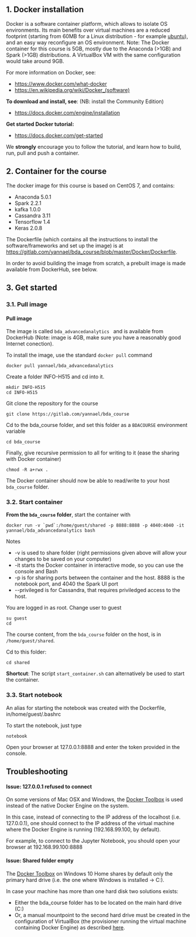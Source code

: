 ## 1. Docker installation

Docker is a software container platform, which allows to isolate OS environments. Its main benefits over virtual machines are a reduced footprint (starting from 60MB for a Linux distribution - for example [ubuntu](https://hub.docker.com/_/ubuntu/)), and an easy way reconfigure an OS environment. Note: The Docker container for this course is 5GB, mostly due to the Anaconda (>1GB) and Spark (>1GB) distributions. A VirtualBox VM with the same configuration would take around 9GB.

For more information on Docker, see: 

* https://www.docker.com/what-docker
* https://en.wikipedia.org/wiki/Docker_(software)

**To download and install, see**: (NB: install the Community Edition)

* https://docs.docker.com/engine/installation

**Get started Docker tutorial:**

* https://docs.docker.com/get-started

We **strongly** encourage you to follow the tutorial, and learn how to build, run, pull and push a container. 

## 2. Container for the course

The docker image for this course is based on CentOS 7, and contains:

* Anaconda 5.0.1
* Spark 2.2.1
* kafka 1.0.0 
* Cassandra 3.11
* Tensorflow 1.4
* Keras 2.0.8

The Dockerfile (which contains all the instructions to install the software/frameworks and set up the image) is at https://gitlab.com/yannael/bda_course/blob/master/Docker/Dockerfile.

In order to avoid building the image from scratch, a prebuilt image is made available from DockerHub, see below.

## 3. Get started

### 3.1. Pull image

#### Pull image

The image is called ```bda_advancedanalytics ``` and is available from DockerHub (Note: image is 4GB, make sure you have a reasonably good Internet conection).

To install the image, use the standard ```docker pull``` command 

```
docker pull yannael/bda_advancedanalytics
```

Create a folder INFO-H515 and cd into it.

```
mkdir INFO-H515 
cd INFO-H515 
```

Git clone the repository for the course

```
git clone https://gitlab.com/yannael/bda_course
```

Cd to the bda_course folder, and set this folder as a `BDACOURSE` environment variable

```
cd bda_course
```

Finally, give recursive permission to all for writing to it (ease the sharing with Docker container)

```
chmod -R a+rwx .
```

The Docker container should now be able to read/write to your host ```bda_course``` folder.

### 3.2. Start container


**From the ```bda_course``` folder**, start the container with

```
docker run -v `pwd`:/home/guest/shared -p 8888:8888 -p 4040:4040 -it yannael/bda_advancedanalytics bash
```

Notes

* -v is used to share folder (right permissions given above will allow your changes to be saved on your computer)
* -it starts the Docker container in interactive mode, so you can use the console and Bash
* -p is for sharing ports between the container and the host. 8888 is the notebook port, and 4040 the Spark UI port
* --privileged is for Cassandra, that requires priviledged access to the host.

You are logged in as root. Change user to guest

```
su guest
cd 
```

The course content, from the ```bda_course``` folder on the host, is in ```/home/guest/shared```.

Cd to this folder:

```
cd shared
```

**Shortcut**: The script ```start_container.sh``` can alternatively be used to start the container. 

### 3.3. Start notebook


An alias for starting the notebook was created with the Dockerfile, in/home/guest/.bashrc

To start the notebook, just type 

```
notebook
```

Open your browser at 127.0.0.1:8888 and enter the token provided in the console.

## Troubleshooting

#### Issue: 127.0.0.1 refused to connect

On some versions of Mac OSX and Windows, the [Docker Toolbox](https://docs.docker.com/toolbox/toolbox_install_windows/) is used instead of the native Docker Engine on the system.

In this case, instead of connecting to the IP address of the localhost (i.e. 127.0.0.1), one should connect to the IP address of the virtual machine where the Docker Engine is running (192.168.99.100, by default).

For example, to connect to the Jupyter Notebook, you should open your browser at 192.168.99.100:8888

#### Issue: Shared folder empty

The [Docker Toolbox](https://docs.docker.com/toolbox/toolbox_install_windows/) on Windows 10 Home shares by default only the primary hard drive (i.e. the one where Windows is installed -> C:).

In case your machine has more than one hard disk two solutions exists:
- Either the bda_course folder has to be located on the main hard drive (C:) 
- Or, a manual mountpoint to the second hard drive must be created in the configuration of VirtualBox (the provisioner running the virtual machine containing Docker Engine) as described [here](https://stackoverflow.com/questions/48828406/unable-to-share-volume-with-docker-toolbox-on-windows-10).
